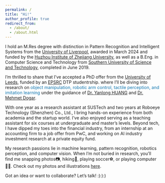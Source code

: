 ```yaml
---
permalink: /
title: "Hi!"
author_profile: true
redirect_from: 
  - /about/
  - /about.html
---
```


I hold an M.Res degree with distinction in Pattern Recognition and Intelligent Systems from the [University of Liverpool](https://www.liverpool.ac.uk), awarded in March 2024 and funded by the [Huzhou Institute of Zhejiang University](http://hzi.zju.edu.cn/site/main), as well as a B.Eng. in Computer Science and Technology from [Southern University of Science and Technology](https://www.sustech.edu.cn/en), completed in June 2019.

<!-- I received my M.Res degree with distinction from the [University of Liverpool](https://www.liverpool.ac.uk) in March 2024. This program was fully funded by the [Huzhou Institute of Zhejiang University](http://hzi.zju.edu.cn/site/main), majoring in Pattern Recognition and Intelligent Systems, and supervised by [Prof. Yong LIU](https://person.zju.edu.cn/yongliu), Dr. Zhenfeng XUE from Zhejiang University, and [Prof. Ming XU](https://scholar.xjtlu.edu.cn/en/persons/MingXu) from XJTLU. My master dissertation is titled *Research of 3D Perception Algorithm Based on Multi-Sensor Fusion*.
Before this, I received my B.Eng. in Computer Science and Technology from [Southern University of Science and Technology](https://www.sustech.edu.cn/en) in June 2019, capstone design supervised by [Prof. Qi HAO](https://cse.sustech.edu.cn/faculty/~haoq) from SUSTech and Dr. Zhenhua WU from HUAWEI, titled *Real-time 3D Human Skeleton Reconstruction Based on RGB Camera Array*. -->

I’m thrilled to share that I’ve accepted a PhD offer from the [University of Leeds](https://www.leeds.ac.uk), funded by an [EPSRC](https://www.ukri.org/councils/epsrc) DTP studentrship. where I’ll be diving into research on <font color='#1177B0'>object manipulation, robotic arm control, tactile perception, and imitation learning</font> under the guidance of [Dr. Yanlong HUANG](https://eps.leeds.ac.uk/computing/staff/8178/dr-yanlong-huang) and [Dr. Mehmet Dogar](https://eps.leeds.ac.uk/computing/staff/743/dr-mehmet-dogar).

With one year as a research assistant at SUSTech and two years at Roboeye Technology (Shenzhen) Co., Ltd., I bring hands-on experience from both academia and the startup world. I’ve also enjoyed serving as a teaching assistant for six courses at undergraduate and master’s levels.
Beyond tech, I have dipped my toes into the financial industry, from an internship at an accounting firm to a job offer from PwC, and working on AI industry investment research at a private equity fund.

My research passions lie in machine learning, pattern recognition, robotics perception, and computer vision. When I’m not buried in research, you’ll find me snapping photos📷, hiking🚶, playing soccer⚽️, or playing computer🧑‍💻. Check out my photos and illustrations [here](https://unsplash.com/@billyxue).

Got an idea or want to collaborate? Let’s talk! :):):)